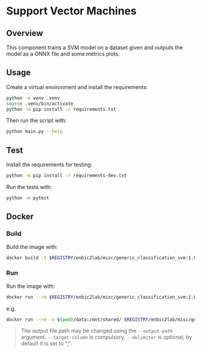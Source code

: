 # Support Vector Machines

## Overview
This component trains a SVM model on a dataset given and outputs the model as a ONNX file and some metrics plots.

## Usage
Create a virtual environment and install the requirements:

```sh
python -m venv .venv
source .venv/bin/activate
python -m pip install -r requirements.txt
```

Then run the script with:
```sh
python main.py --help
```

## Test
Install the requirements for testing:
```sh
python -m pip install -r requirements-dev.txt
```
Run the tests with:

```sh
python -m pytest
```
## Docker

### Build
Build the image with:

```sh
docker build -t $REGISTRY/enbic2lab/misc/generic_classification_svm:1.0.0 .
```

### Run
Run the image with:

```sh
docker run --rm $REGISTRY/enbic2lab/misc/generic_classification_svm:1.0.0 --help
```

e.g.
```sh
docker run --rm -v $(pwd)/data:/mnt/shared/ $REGISTRY/enbic2lab/misc/generic_classification_svm:1.0.0 --filepath-train /mnt/shared/train.csv --filepath-test /mnt/shared/test.csv --delimiter ";" --target-column "column A"
```
> The output file path may be changed using the `--output-path` argument.
> `--target-column` is compulsory.
> `--delimiter` is optional, by default it is set to ",".
